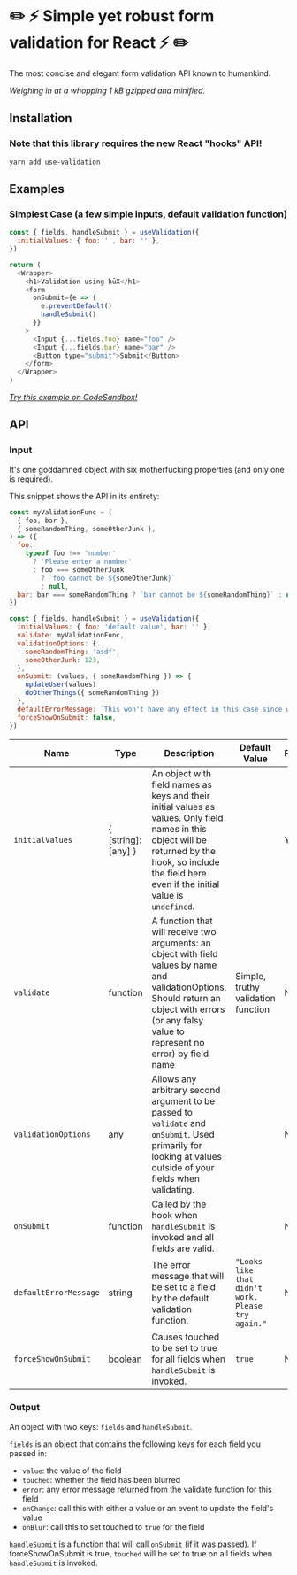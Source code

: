 # ✏️ ⚡️ Simple yet robust form validation for React ⚡️ ✏️

The most concise and elegant form validation API known to humankind.

_Weighing in at a whopping 1 kB gzipped and minified._

## Installation

### Note that this library requires the new React "hooks" API!

`yarn add use-validation`

## Examples

### Simplest Case (a few simple inputs, default validation function)

```js
const { fields, handleSubmit } = useValidation({
  initialValues: { foo: '', bar: '' },
})

return (
  <Wrapper>
    <h1>Validation using hūX</h1>
    <form
      onSubmit={e => {
        e.preventDefault()
        handleSubmit()
      }}
    >
      <Input {...fields.foo} name="foo" />
      <Input {...fields.bar} name="bar" />
      <Button type="submit">Submit</Button>
    </form>
  </Wrapper>
)
```

_[Try this example on CodeSandbox!](https://codesandbox.io/embed/qknzy1qk9q?module=%2Fsrc%2Fexample.js)_

## API

### Input

It's one goddamned object with six motherfucking properties (and only one is required).

This snippet shows the API in its entirety:

```js
const myValidationFunc = (
  { foo, bar },
  { someRandomThing, someOtherJunk },
) => ({
  foo:
    typeof foo !== 'number'
      ? 'Please enter a number'
      : foo === someOtherJunk
        ? `foo cannot be ${someOtherJunk}`
        : null,
  bar: bar === someRandomThing ? `bar cannot be ${someRandomThing}` : null,
})

const { fields, handleSubmit } = useValidation({
  initialValues: { foo: 'default value', bar: '' },
  validate: myValidationFunc,
  validationOptions: {
    someRandomThing: 'asdf',
    someOtherJunk: 123,
  },
  onSubmit: (values, { someRandomThing }) => {
    updateUser(values)
    doOtherThings({ someRandomThing })
  },
  defaultErrorMessage: `This won't have any effect in this case since we're using a custom validation function.`,
  forceShowOnSubmit: false,
})
```

| Name                  | Type                | Description                                                                                                                                                                                              | Default Value                                      | Required? |
| --------------------- | ------------------- | -------------------------------------------------------------------------------------------------------------------------------------------------------------------------------------------------------- | -------------------------------------------------- | --------- |
| `initialValues`       | { [string]: [any] } | An object with field names as keys and their initial values as values. Only field names in this object will be returned by the hook, so include the field here even if the initial value is `undefined`. |                                                    | Yes       |
| `validate`            | function            | A function that will receive two arguments: an object with field values by name and validationOptions. Should return an object with errors (or any falsy value to represent no error) by field name      | Simple, truthy validation function                 | No        |
| `validationOptions`   | any                 | Allows any arbitrary second argument to be passed to `validate` and `onSubmit`. Used primarily for looking at values outside of your fields when validating.                                             |                                                    | No        |
| `onSubmit`            | function            | Called by the hook when `handleSubmit` is invoked and all fields are valid.                                                                                                                              |                                                    | No        |
| `defaultErrorMessage` | string              | The error message that will be set to a field by the default validation function.                                                                                                                        | `"Looks like that didn't work. Please try again."` | No        |
| `forceShowOnSubmit`   | boolean             | Causes touched to be set to true for all fields when `handleSubmit` is invoked.                                                                                                                          | `true`                                             | No        |

### Output

An object with two keys: `fields` and `handleSubmit`.

`fields` is an object that contains the following keys for each field you passed in:

- `value`: the value of the field
- `touched`: whether the field has been blurred
- `error`: any error message returned from the validate function for this field
- `onChange`: call this with either a value or an event to update the field's value
- `onBlur`: call this to set touched to `true` for the field

`handleSubmit` is a function that will call `onSubmit` (if it was passed). If forceShowOnSubmit is true, `touched` will be set to true on all fields when `handleSubmit` is invoked.
